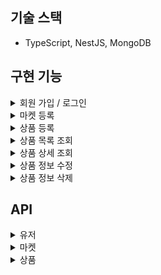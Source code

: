 ## 기술 스택
- TypeScript, NestJS, MongoDB

## 구현 기능

<details>
<summary>회원 가입 / 로그인</summary>

- 이메일, 이름, 연락처, 비밀번호를 입력하여 회원 가입
  - 비밀번호는 최소 하나 이상의 알파벳, 하나 이상의 숫자를 포함한 최소 8자 이상으로 입력
- 이메일과 비밀번호를 입력하여 로그인 처리
  - 로그인 성공시 세션을 통해 인증 처리
- 로그아웃시 세션과 쿠키를 제거
</details>

<details>
<summary>마켓 등록</summary>

- 마켓 명, 이메일, 연락처, 국가를 입력받아 마켓 정보 등록
- 국가 목록은 enum 으로 관리
</details>

<details>
<summary>상품 등록</summary>

- 상품 명, 가격, 재고, 카테고리, 마켓 ID, 주문 마감일 값을 입력 받아 상품 정보 등록
- 마켓을 등록한 셀러가 해당 마켓에 상품 정보를 등록
- 카테고리 목록은 enum 으로 관리
</details>

<details>
<summary>상품 목록 조회</summary>

- 카테고리, 국가, 상품명을 통해 검색하여 해당하는 상품 목록을 조회
- 최근에 등록한 순으로 정렬하여 조회
</details>

<details>
<summary>상품 상세 조회</summary>

- 상품 ID를 입력받아 해당 상품 명, 가격, 국가, 주문 마감일, 마켓 명, 마켓 이메일, 마켓 연락처를 조회
</details>

<details>
<summary>상품 정보 수정</summary>

- 상품을 등록한 셀러는 등록한 상품의 상품 명, 가격, 재고, 카테고리, 주문 마감일 정보를 수정 가능
</details>

<details>
<summary>상품 정보 삭제</summary>

- 상품을 등록한 셀러는 해당 상품의 정보를 삭제 가능
</details>

## API

<details>
<summary>유저</summary>

- 회원 가입

| Method | URL              | Request Body                                                    | Response         |
|--------|------------------|-----------------------------------------------------------------|------------------|
| POST   | /api/auth/signUp | email : 이메일<br>name : 이름<br>phone : 연락처<br>password : 비밀번호 | statusCode : 201 |

- 로그인

| Method | URL             | Request Body                      | Response         |
|--------|-----------------|-----------------------------------|------------------|
| POST   | /api/auth/login | email : 이메일<br>password : 비밀번호 | statusCode : 201 |

- 로그아웃

| Method | URL              | Response         |
|--------|------------------|------------------|
| POST   | /api/auth/logout | statusCode : 200 |

</details>

<details>
<summary>마켓</summary>

- 마켓 등록

| Method | URL          | Request Body                                                      | Response         |
|--------|--------------|-------------------------------------------------------------------|------------------|
| POST   | /api/markets | name : 마켓명<br>email : 이메일<br>phone : 연락처<br>country : 판매국가  | statusCode : 201 |

</details>


<details>
<summary>상품</summary>

- 상품 등록

| Method | URL           | Request Body                                                                                                  | Response         |
|--------|---------------|---------------------------------------------------------------------------------------------------------------|------------------|
| POST   | /api/products | name : 상품명<br>price : 상품가격<br>stock : 재고<br>category : 카테고리<br>deadline : 주문 마감일<br>marketId : 마켓 Id | statusCode : 201 |

- 상품 목록 조회

| Method | URL           | Request Parameter                                                              | Response                                                                                                                                                       |
|--------|---------------|--------------------------------------------------------------------------------|----------------------------------------------------------------------------------------------------------------------------------------------------------------|
| GET    | /api/products | country : 국가명<br>category : 카테고리<br>page : 조회 페이지 번호<br>keyword : 검색어Id | statusCode : 200 <br>products : {<br>&nbsp;&nbsp;id : 상품 id<br>&nbsp;&nbsp;name : 상품명<br>&nbsp;&nbsp;price : 상품 가격<br>&nbsp;&nbsp;country : 국가명<br>} [ ] |

- 상품 상세 조회

| Method | URL               | Request Path | Response                                                                                                                                                                                                                                                                                                                                                                                                      |
|--------|-------------------|--------------|---------------------------------------------------------------------------------------------------------------------------------------------------------------------------------------------------------------------------------------------------------------------------------------------------------------------------------------------------------------------------------------------------------------|
| GET    | /api/products/:id | id : 상품 id  | statusCode : 200<br>product : {<br>&nbsp;&nbsp;id : 상품 id<br>&nbsp;&nbsp;name : 상품명<br>&nbsp;&nbsp;price : 상품 가격<br>&nbsp;&nbsp;country : 국가명<br>&nbsp;&nbsp;deadline : 주문 마감일<br>&nbsp;&nbsp;market : {<br>&nbsp;&nbsp;&nbsp;&nbsp;id : 마켓 id<br>&nbsp;&nbsp;&nbsp;&nbsp;name : 마켓명<br>&nbsp;&nbsp;&nbsp;&nbsp;email : 마켓 email<br>&nbsp;&nbsp;&nbsp;&nbsp;phone : 마켓 연락처<br>&nbsp;&nbsp;}<br>} |

- 상품 정보 수정

| Method | URL               | Request Path | Request Body                                                                             | Response         |
|--------|-------------------|--------------|------------------------------------------------------------------------------------------|------------------|
| PATCH  | /api/products/:id | id : 상품 id   | name : 상품명<br>price : 상품가격<br>stock : 재고<br>category : 카테고리<br>deadline : 주문 마감일 | statusCode : 204 |

- 상품 정보 삭제

| Method | URL               | Request Path | Response         |
|--------|-------------------|--------------|------------------|
| DELETE | /api/products/:id | id : 상품 id  | statusCode : 204 |

</details>